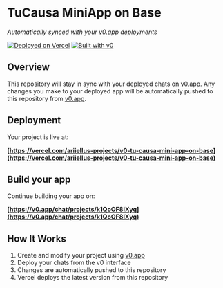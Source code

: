 # TuCausa MiniApp on Base

*Automatically synced with your [v0.app](https://v0.app) deployments*

[![Deployed on Vercel](https://img.shields.io/badge/Deployed%20on-Vercel-black?style=for-the-badge&logo=vercel)](https://vercel.com/ariiellus-projects/v0-tu-causa-mini-app-on-base)
[![Built with v0](https://img.shields.io/badge/Built%20with-v0.app-black?style=for-the-badge)](https://v0.app/chat/projects/k1QoOF8IXyq)

## Overview

This repository will stay in sync with your deployed chats on [v0.app](https://v0.app).
Any changes you make to your deployed app will be automatically pushed to this repository from [v0.app](https://v0.app).

## Deployment

Your project is live at:

**[https://vercel.com/ariiellus-projects/v0-tu-causa-mini-app-on-base](https://vercel.com/ariiellus-projects/v0-tu-causa-mini-app-on-base)**

## Build your app

Continue building your app on:

**[https://v0.app/chat/projects/k1QoOF8IXyq](https://v0.app/chat/projects/k1QoOF8IXyq)**

## How It Works

1. Create and modify your project using [v0.app](https://v0.app)
2. Deploy your chats from the v0 interface
3. Changes are automatically pushed to this repository
4. Vercel deploys the latest version from this repository